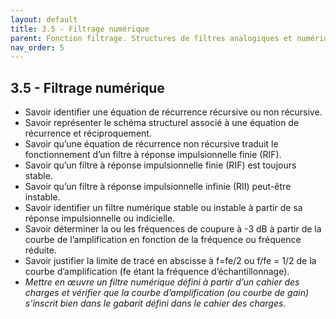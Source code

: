 ```yaml
---
layout: default
title: 3.5 - Filtrage numérique
parent: Fonction filtrage. Structures de filtres analogiques et numériques
nav_order: 5
---
```


## 3.5 - Filtrage numérique

- Savoir identifier une équation de récurrence récursive ou non récursive.
- Savoir représenter le schéma structurel associé à une équation de récurrence et réciproquement.
- Savoir qu’une équation de récurrence non récursive traduit le fonctionnement d’un filtre à réponse impulsionnelle finie (RIF).
- Savoir qu’un filtre à réponse impulsionnelle finie (RIF) est toujours stable.
- Savoir qu’un filtre à réponse impulsionnelle infinie (RII) peut-être instable.
- Savoir identifier un filtre numérique stable ou instable à partir de sa réponse impulsionnelle ou indicielle.
- Savoir déterminer la ou les fréquences de coupure à -3 dB à partir de la courbe de l’amplification en fonction de la fréquence ou fréquence réduite.
- Savoir justifier la limite de tracé en abscisse à f=fe/2 ou f/fe = 1/2 de la courbe d’amplification (fe étant la fréquence d’échantillonnage).
- *Mettre en œuvre un filtre numérique défini à partir d’un cahier des charges et vérifier que la courbe d’amplification (ou courbe de gain) s’inscrit bien dans le gabarit défini dans le cahier des charges.*
